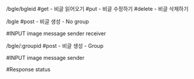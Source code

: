 

/bgle/bgleid
#get - 비글 읽어오기
#put - 비글 수정하기
#delete - 비글 삭제하기


/bgle
#post - 비글 생성 - No group

#INPUT
image
message
sender
receiver


/bgle/:groupid
#post - 비글 생성 - Group

#INPUT
image
message
sender

#Response
status

